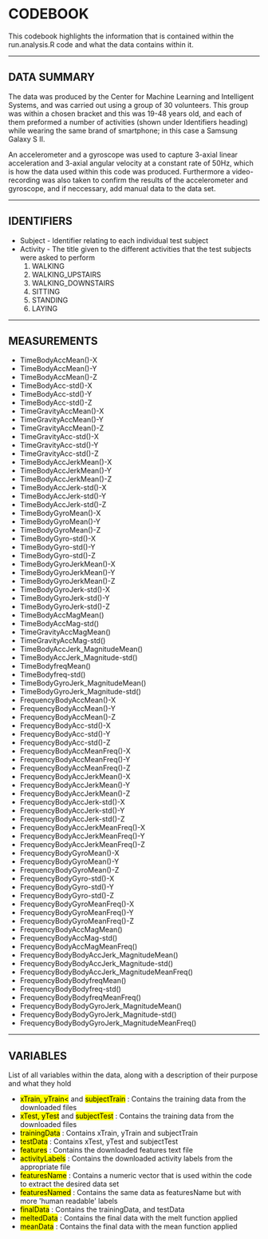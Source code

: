 # CODEBOOK

This codebook highlights the information that is contained within the run.analysis.R code and what the data contains within it. 

-----------------------------------------------------------------------

## DATA SUMMARY

The data was produced by the Center for Machine Learning and Intelligent Systems, and was carried out
using a group of 30 volunteers. This group was within a chosen bracket and this was 19-48  years old,
and each of them preformed a number of activities (shown under Identifiers heading) while wearing the
same brand of smartphone; in this case a Samsung Galaxy S II.  

An accelerometer and a gyroscope was used to capture 3-axial linear acceleration and 3-axial angular
velocity at a constant rate of 50Hz, which is how the data used within this code was produced. Furthermore
a video-recording was also taken to confirm the results of the accelerometer and gyroscope, and if neccessary,
add manual data to the data set.

-----------------------------------------------------------------------

## IDENTIFIERS

* Subject - Identifier relating to each individual test subject 
* Activity - The title given to the different activities that the test subjects were asked to perform 
    1. WALKING
    2. WALKING_UPSTAIRS
    3. WALKING_DOWNSTAIRS
    4. SITTING
    5. STANDING
    7. LAYING

-----------------------------------------------------------------------

## MEASUREMENTS

* TimeBodyAccMean()-X  
* TimeBodyAccMean()-Y  
* TimeBodyAccMean()-Z  
* TimeBodyAcc-std()-X 
* TimeBodyAcc-std()-Y 
* TimeBodyAcc-std()-Z 
* TimeGravityAccMean()-X 
* TimeGravityAccMean()-Y 
* TimeGravityAccMean()-Z 
* TimeGravityAcc-std()-X 
* TimeGravityAcc-std()-Y 
* TimeGravityAcc-std()-Z 
* TimeBodyAccJerkMean()-X 
* TimeBodyAccJerkMean()-Y 
* TimeBodyAccJerkMean()-Z 
* TimeBodyAccJerk-std()-X 
* TimeBodyAccJerk-std()-Y 
* TimeBodyAccJerk-std()-Z 
* TimeBodyGyroMean()-X 
* TimeBodyGyroMean()-Y 
* TimeBodyGyroMean()-Z 
* TimeBodyGyro-std()-X 
* TimeBodyGyro-std()-Y 
* TimeBodyGyro-std()-Z 
* TimeBodyGyroJerkMean()-X 
* TimeBodyGyroJerkMean()-Y 
* TimeBodyGyroJerkMean()-Z 
* TimeBodyGyroJerk-std()-X 
* TimeBodyGyroJerk-std()-Y 
* TimeBodyGyroJerk-std()-Z 
* TimeBodyAccMagMean() 
* TimeBodyAccMag-std() 
* TimeGravityAccMagMean() 
* TimeGravityAccMag-std() 
* TimeBodyAccJerk_MagnitudeMean() 
* TimeBodyAccJerk_Magnitude-std() 
* TimeBodyfreqMean() 
* TimeBodyfreq-std() 
* TimeBodyGyroJerk_MagnitudeMean() 
* TimeBodyGyroJerk_Magnitude-std() 
* FrequencyBodyAccMean()-X 
* FrequencyBodyAccMean()-Y 
* FrequencyBodyAccMean()-Z 
* FrequencyBodyAcc-std()-X 
* FrequencyBodyAcc-std()-Y 
* FrequencyBodyAcc-std()-Z 
* FrequencyBodyAccMeanFreq()-X 
* FrequencyBodyAccMeanFreq()-Y 
* FrequencyBodyAccMeanFreq()-Z 
* FrequencyBodyAccJerkMean()-X 
* FrequencyBodyAccJerkMean()-Y 
* FrequencyBodyAccJerkMean()-Z 
* FrequencyBodyAccJerk-std()-X 
* FrequencyBodyAccJerk-std()-Y 
* FrequencyBodyAccJerk-std()-Z 
* FrequencyBodyAccJerkMeanFreq()-X 
* FrequencyBodyAccJerkMeanFreq()-Y 
* FrequencyBodyAccJerkMeanFreq()-Z 
* FrequencyBodyGyroMean()-X
* FrequencyBodyGyroMean()-Y 
* FrequencyBodyGyroMean()-Z 
* FrequencyBodyGyro-std()-X 
* FrequencyBodyGyro-std()-Y 
* FrequencyBodyGyro-std()-Z 
* FrequencyBodyGyroMeanFreq()-X 
* FrequencyBodyGyroMeanFreq()-Y 
* FrequencyBodyGyroMeanFreq()-Z 
* FrequencyBodyAccMagMean() 
* FrequencyBodyAccMag-std() 
* FrequencyBodyAccMagMeanFreq() 
* FrequencyBodyBodyAccJerk_MagnitudeMean() 
* FrequencyBodyBodyAccJerk_Magnitude-std() 
* FrequencyBodyBodyAccJerk_MagnitudeMeanFreq() 
* FrequencyBodyBodyfreqMean() 
* FrequencyBodyBodyfreq-std() 
* FrequencyBodyBodyfreqMeanFreq() 
* FrequencyBodyBodyGyroJerk_MagnitudeMean() 
* FrequencyBodyBodyGyroJerk_Magnitude-std() 
* FrequencyBodyBodyGyroJerk_MagnitudeMeanFreq()

-----------------------------------------------------------------------

## VARIABLES

List of all variables within the data, along with a description of their purpose and what they hold

* <mark>xTrain, yTrain<</mark> and <mark>subjectTrain</mark> : Contains the training data from the downloaded files 
* <mark>xTest, yTest</mark> and <mark>subjectTest</mark> : Contains the training data from the downloaded files 
* <mark>trainingData</mark> : Contains xTrain, yTrain and subjectTrain 
* <mark>testData</mark> : Contains xTest, yTest and subjectTest 
* <mark>features</mark> : Contains the downloaded features text file 
* <mark>activityLabels</mark> : Contains the downloaded activity labels from the appropriate file 
* <mark>featuresName</mark> : Contains a numeric vector that is used within the code to extract the desired data set 
* <mark>featuresNamed</mark> : Contains the same data as featuresName but with more 'human readable' labels 
* <mark>finalData</mark> : Contains the trainingData, and testData
* <mark>meltedData</mark> : Contains the final data with the melt function applied
* <mark>meanData</mark> : Contains the final data with the mean function applied